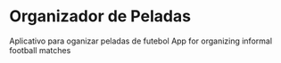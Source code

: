 # Organizador de Peladas
Aplicativo para oganizar peladas de futebol
App for organizing informal football matches

